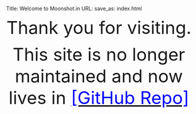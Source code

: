 Title: Welcome to Moonshot.in
URL:
save_as: index.html

<div style="text-align: center">
<font size="16">
<p>Thank you for visiting.</font>
<font size="14"><p>This site is no longer maintained and now lives in <a href='https://github.com/gauravmodi/moonshot.in'><font color='blue'>[GitHub Repo]</font></a>
</font> </div>
